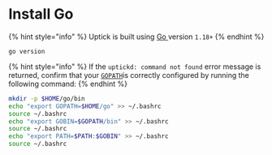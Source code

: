 # Install Go

{% hint style="info" %}
Uptick is built using [Go ](https://golang.org/dl/)version `1.18+`
{% endhint %}

```
go version
```

{% hint style="info" %}
If the `uptickd: command not found` error message is returned, confirm that your [`GOPATH`](https://golang.org/doc/gopath_code#GOPATH)is correctly configured by running the following command:
{% endhint %}

```sh
mkdir -p $HOME/go/bin
echo "export GOPATH=$HOME/go" >> ~/.bashrc
source ~/.bashrc
echo "export GOBIN=$GOPATH/bin" >> ~/.bashrc
source ~/.bashrc
echo "export PATH=$PATH:$GOBIN" >> ~/.bashrc
source ~/.bashrc
```
